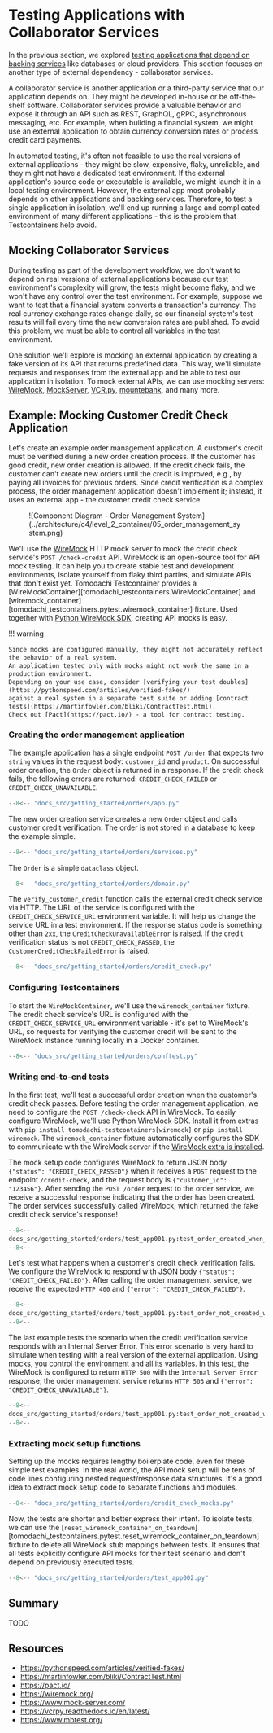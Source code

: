 # Testing Applications with Collaborator Services

In the previous section, we explored [testing applications that depend on backing services](./testing-app-with-backing-services.md) like databases or cloud providers.
This section focuses on another type of external dependency - collaborator services.

A collaborator service is another application or a third-party service that our application depends on.
They might be developed in-house or be off-the-shelf software.
Collaborator services provide a valuable behavior and expose it through an API such as REST, GraphQL, gRPC, asynchronous messaging, etc.
For example, when building a financial system, we might use an external application to obtain currency conversion rates or process credit card payments.

In automated testing, it's often not feasible to use the real versions of external applications -
they might be slow, expensive, flaky, unreliable, and they might not have a dedicated test environment.
If the external application's source code or executable is available, we might launch it in a local testing environment.
However, the external app most probably depends on other applications and backing services.
Therefore, to test a single application in isolation, we'll end up running a large and complicated environment of many different applications -
this is the problem that Testcontainers help avoid.

## Mocking Collaborator Services

During testing as part of the development workflow, we don't want to depend on real versions of external applications
because our test environment's complexity will grow, the tests might become flaky, and we won't have any control over the test environment.
For example, suppose we want to test that a financial system converts a transaction's currency.
The real currency exchange rates change daily, so our financial system's test results will fail every time the new conversion rates are published.
To avoid this problem, we must be able to control all variables in the test environment.

One solution we'll explore is mocking an external application by creating a fake version of its API that returns predefined data.
This way, we'll simulate requests and responses from the external app and be able to test our application in isolation.
To mock external APIs, we can use mocking servers: [WireMock](https://wiremock.org/), [MockServer](https://www.mock-server.com/),
[VCR.py](https://vcrpy.readthedocs.io/en/latest/), [mountebank](https://www.mbtest.org/), and many more.

## Example: Mocking Customer Credit Check Application

Let's create an example order management application.
A customer's credit must be verified during a new order creation process.
If the customer has good credit, new order creation is allowed. If the credit check fails,
the customer can't create new orders until the credit is improved, e.g., by paying all invoices for previous orders.
Since credit verification is a complex process, the order management application doesn't implement it;
instead, it uses an external app - the customer credit check service.

<figure markdown>
  ![Component Diagram - Order Management System](../architecture/c4/level_2_container/05_order_management_system.png)
</figure>

We'll use the [WireMock](https://wiremock.org/) HTTP mock server to mock the credit check service's `POST /check-credit` API.
WireMock is an open-source tool for API mock testing. It can help you to create stable test and development environments,
isolate yourself from flaky third parties, and simulate APIs that don't exist yet.
Tomodachi Testcontainer provides a [WireMockContainer][tomodachi_testcontainers.WireMockContainer]
and [wiremock_container][tomodachi_testcontainers.pytest.wiremock_container] fixture.
Used together with [Python WireMock SDK](https://github.com/wiremock/python-wiremock), creating API mocks is easy.

!!! warning

    Since mocks are configured manually, they might not accurately reflect the behavior of a real system.
    An application tested only with mocks might not work the same in a production environment.
    Depending on your use case, consider [verifying your test doubles](https://pythonspeed.com/articles/verified-fakes/)
    against a real system in a separate test suite or adding [contract tests](https://martinfowler.com/bliki/ContractTest.html).
    Check out [Pact](https://pact.io/) - a tool for contract testing.

### Creating the order management application

The example application has a single endpoint `POST /order` that expects two `string` values in the request body: `customer_id` and `product`.
On successful order creation, the `Order` object is returned in a response.
If the credit check fails, the following errors are returned: `CREDIT_CHECK_FAILED` or `CREDIT_CHECK_UNAVAILABLE`.

```py title="src/app.py" hl_lines="13-16"
--8<-- "docs_src/getting_started/orders/app.py"
```

The new order creation service creates a new `Order` object and calls customer credit verification.
The order is not stored in a database to keep the example simple.

```py title="src/services.py" hl_lines="13"
--8<-- "docs_src/getting_started/orders/services.py"
```

The `Order` is a simple `dataclass` object.

```py title="src/domain.py"
--8<-- "docs_src/getting_started/orders/domain.py"
```

The `verify_customer_credit` function calls the external credit check service via HTTP.
The URL of the service is configured with the `CREDIT_CHECK_SERVICE_URL` environment variable.
It will help us change the service URL in a test environment.
If the response status code is something other than `2xx`, the `CreditCheckUnavailableError` is raised.
If the credit verification status is not `CREDIT_CHECK_PASSED`, the `CustomerCreditCheckFailedError` is raised.

```py title="src/credit_check.py" hl_lines="16-19 32"
--8<-- "docs_src/getting_started/orders/credit_check.py"
```

### Configuring Testcontainers

To start the `WireMockContainer`, we'll use the `wiremock_container` fixture.
The credit check service's URL is configured with the `CREDIT_CHECK_SERVICE_URL` environment variable -
it's set to WireMock's URL, so requests for verifying the customer credit will be sent to
the WireMock instance running locally in a Docker container.

```py title="tests/conftest.py" hl_lines="13 20"
--8<-- "docs_src/getting_started/orders/conftest.py"
```

### Writing end-to-end tests

In the first test, we'll test a successful order creation when the customer's credit check passes.
Before testing the order management application, we need to configure the `POST /check-check` API in WireMock.
To easily configure WireMock, we'll use Python WireMock SDK.
Install it from extras with `pip install tomodachi-testcontainers[wiremock]` or `pip install wiremock`.
The `wiremock_container` fixture automatically configures the SDK to communicate with the WireMock server if the [WireMock extra is installed](../installation.md).

The mock setup code configures WireMock to return JSON body `{"status": "CREDIT_CHECK_PASSED"}` when it receives
a `POST` request to the endpoint `/credit-check`, and the request body is `{"customer_id": "123456"}`.
After sending the `POST /order` request to the order service, we receive a successful response indicating that the order has been created.
The order services successfully called WireMock, which returned the fake credit check service's response!

```py title="tests/test_app.py" hl_lines="11 16 21"
--8<--
docs_src/getting_started/orders/test_app001.py:test_order_created_when_credit_check_passed
--8<--
```

Let's test what happens when a customer's credit check verification fails.
We configure the WireMock to respond with JSON body `{"status": "CREDIT_CHECK_FAILED"}`.
After calling the order management service, we receive the expected `HTTP 400` and `{"error": "CREDIT_CHECK_FAILED"}`.

```py title="tests/test_app.py" hl_lines="11 21-22"
--8<--
docs_src/getting_started/orders/test_app001.py:test_order_not_created_when_credit_check_failed
--8<--
```

The last example tests the scenario when the credit verification service responds with an Internal Server Error.
This error scenario is very hard to simulate when testing with a real version of the external application.
Using mocks, you control the environment and all its variables.
In this test, the WireMock is configured to return `HTTP 500` with the `Internal Server Error` response;
the order management service returns `HTTP 503` and `{"error": "CREDIT_CHECK_UNAVAILABLE"}`.

```py title="tests/test_app.py" hl_lines="6-7 17-18"
--8<--
docs_src/getting_started/orders/test_app001.py:test_order_not_created_when_credit_check_service_unavailable
--8<--
```

### Extracting mock setup functions

Setting up the mocks requires lengthy boilerplate code, even for these simple test examples.
In the real world, the API mock setup will be tens of code lines configuring nested request/response data structures.
It's a good idea to extract mock setup code to separate functions and modules.

```py title="tests/credit_check_mocks.py"
--8<-- "docs_src/getting_started/orders/credit_check_mocks.py"
```

Now, the tests are shorter and better express their intent.
To isolate tests, we can use the [`reset_wiremock_container_on_teardown`][tomodachi_testcontainers.pytest.reset_wiremock_container_on_teardown]
fixture to delete all WireMock stub mappings between tests.
It ensures that all tests explicitly configure API mocks for their test scenario and don't depend on previously executed tests.

```py title="tests/test_app.py" hl_lines="6 8 14 32 45"
--8<-- "docs_src/getting_started/orders/test_app002.py"
```

## Summary

TODO

## Resources

- <https://pythonspeed.com/articles/verified-fakes/>
- <https://martinfowler.com/bliki/ContractTest.html>
- <https://pact.io/>
- <https://wiremock.org/>
- <https://www.mock-server.com/>
- <https://vcrpy.readthedocs.io/en/latest/>
- <https://www.mbtest.org/>
